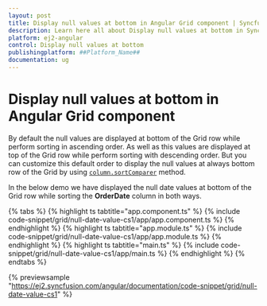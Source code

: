 ```yaml
---
layout: post
title: Display null values at bottom in Angular Grid component | Syncfusion
description: Learn here all about Display null values at bottom in Syncfusion ##Platform_Name## Grid component of Syncfusion Essential JS 2 and more.
platform: ej2-angular
control: Display null values at bottom 
publishingplatform: ##Platform_Name##
documentation: ug
---
```


# Display null values at bottom in Angular Grid component

By default the null values are displayed at bottom of the Grid row while perform sorting in ascending order. As well as this values are displayed at top of the Grid row while perform sorting with descending order. But you can customize this default order to display the null values at always bottom row of the Grid by using [`column.sortComparer`](https://ej2.syncfusion.com/angular/documentation/api/grid/column/#sortcomparer) method.

In the below demo we have displayed the null date values at bottom of the Grid row while sorting the **OrderDate** column in both ways.

{% tabs %}
{% highlight ts tabtitle="app.component.ts" %}
{% include code-snippet/grid/null-date-value-cs1/app/app.component.ts %}
{% endhighlight %}
{% highlight ts tabtitle="app.module.ts" %}
{% include code-snippet/grid/null-date-value-cs1/app/app.module.ts %}
{% endhighlight %}
{% highlight ts tabtitle="main.ts" %}
{% include code-snippet/grid/null-date-value-cs1/app/main.ts %}
{% endhighlight %}
{% endtabs %}
  
{% previewsample "https://ej2.syncfusion.com/angular/documentation/code-snippet/grid/null-date-value-cs1" %}